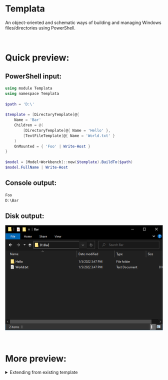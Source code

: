 ﻿# Templata
An object-oriented and schematic ways of building and managing Windows files/directories using PowerShell.

&nbsp;
# Quick preview:

## PowerShell input:
```PowerShell
using module Templata
using namespace Templata

$path = 'D:\'

$template = [DirectoryTemplate]@{
    Name = 'Bar'
    Children = @(
        [DirectoryTemplate]@{ Name = 'Hello' },
        [TextFileTemplate]@{ Name = 'World.txt' }
    )
    OnMounted = { 'Foo' | Write-Host }
}

$model = [Model+Workbench]::new($template).BuildTo($path)
$model.FullName | Write-Host
```

## Console output:
```PowerShell
Foo
D:\Bar
```

## Disk output:
![Quick preview output](./media/quick-preview-output.png)

&nbsp;
# More preview:

<details>
<summary>Extending from existing template</summary>

&nbsp;
# PowerShell input:
```PowerShell
using module Templata
using namespace Templata
using namespace System.Collections

class MyTextFileTemplate : Template[FileModel] {
    MyTextFileTemplate([IDictionary]$details) : base($details) {}

    [Blueprint]ToBlueprint() {
        $inputText = $this.Details['Text']
        $wrappedText = "Hello, $inputText"
        return [TextFileTemplate]@{ Name = $this.Details['Name']; Text = $wrappedText }
    }
}

$path = 'D:\'

$template = [MyTextFileTemplate]@{
    Name = 'MyTextFileTemplate.txt'
    Text = 'World!'
}

$model = [Model+Workbench]::new($template).BuildTo($path)
```

## Disk output:
![Quick preview output](./media/advanced-preview-output.png)

</details>
